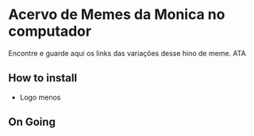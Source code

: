 Acervo de Memes da Monica no computador
=========================

Encontre e guarde aqui os links das variações desse hino de meme. ATA

## How to install

- Logo menos

## On Going






